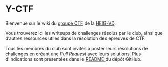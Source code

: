 # Y-CTF

Bienvenue sur le wiki du [groupe CTF](https://y-ctf.github.io/writeups/intro) de la [HEIG-VD](https://heig-vd.ch/). 

Vous trouverez ici les writeups de challenges résolus par le club, ainsi que d’autres ressources utiles dans la résolution des épreuves de CTF.

Tous les membres du club sont invités à poster leurs résolutions de challenges en créant une *Pull Request* avec leurs solutions. Plus d'indications sont présentées dans le [README ](https://github.com/Y-CTF/writeups#readme) du dépôt GitHub.


